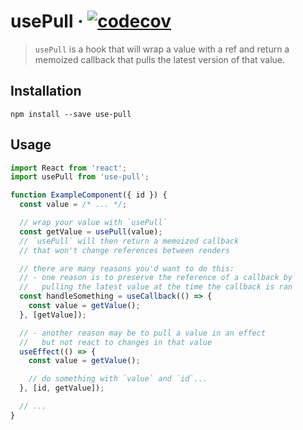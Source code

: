 # usePull · [![codecov](https://codecov.io/gh/ricokahler/use-pull/branch/master/graph/badge.svg)](https://codecov.io/gh/ricokahler/use-pull)

> `usePull` is a hook that will wrap a value with a ref and return a memoized callback that pulls the latest version of that value.

## Installation

```
npm install --save use-pull
```

## Usage

```js
import React from 'react';
import usePull from 'use-pull';

function ExampleComponent({ id }) {
  const value = /* ... */;

  // wrap your value with `usePull`
  const getValue = usePull(value);
  // `usePull` will then return a memoized callback
  // that won't change references between renders

  // there are many reasons you'd want to do this:
  // - one reason is to preserve the reference of a callback by
  //   pulling the latest value at the time the callback is ran
  const handleSomething = useCallback(() => {
    const value = getValue();
  }, [getValue]);

  // - another reason may be to pull a value in an effect
  //   but not react to changes in that value
  useEffect(() => {
    const value = getValue();

    // do something with `value` and `id`...
  }, [id, getValue]);

  // ...
}
```

